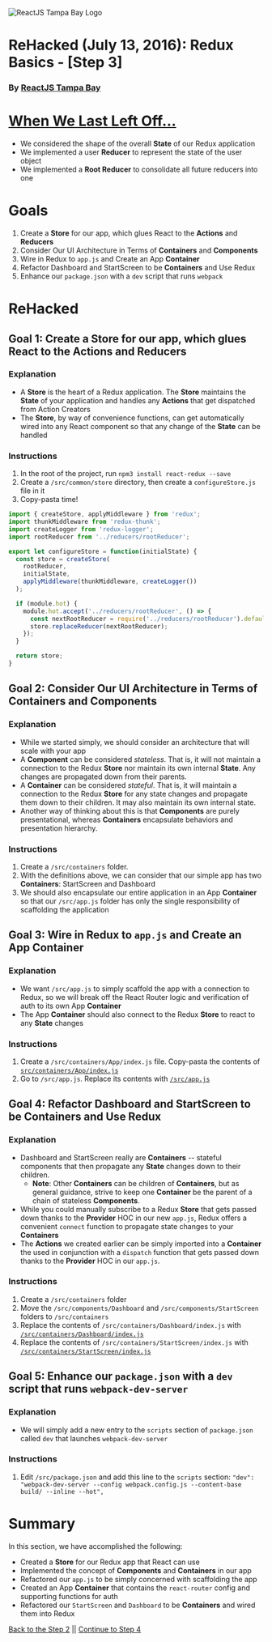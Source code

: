 ![ReactJS Tampa Bay Logo](https://avatars2.githubusercontent.com/u/18738421?v=3&s=200)

# ReHacked (July 13, 2016): Redux Basics - [Step 3]
### By [ReactJS Tampa Bay](http://www.meetup.com/ReactJS-Tampa-Bay/)

# [When We Last Left Off...](https://github.com/reactjstampabay/rehacked-redux-basics/compare/step-1...step-2)

* We considered the shape of the overall **State** of our Redux application
* We implemented a user **Reducer** to represent the state of the user object
* We implemented a **Root Reducer** to consolidate all future reducers into one

# Goals

1. Create a **Store** for our app, which glues React to the **Actions** and **Reducers**
1. Consider Our UI Architecture in Terms of **Containers** and **Components**
1. Wire in Redux to `app.js` and Create an App **Container**
1. Refactor Dashboard and StartScreen to be **Containers** and Use Redux
1. Enhance our `package.json` with a `dev` script that runs `webpack`

# ReHacked

## Goal 1: Create a **Store** for our app, which glues React to the **Actions** and **Reducers**

### Explanation

* A **Store** is the heart of a Redux application.  The **Store** maintains the **State** of your application and handles any **Actions** that get dispatched from Action Creators
* The **Store**, by way of convenience functions, can get automatically wired into any React component so that any change of the **State** can be handled

### Instructions

1. In the root of the project, run `npm3 install react-redux --save`
1. Create a `/src/common/store` directory, then create a `configureStore.js` file in it
1. Copy-pasta time!

```javascript
import { createStore, applyMiddleware } from 'redux';
import thunkMiddleware from 'redux-thunk';
import createLogger from 'redux-logger';
import rootReducer from '../reducers/rootReducer';

export let configureStore = function(initialState) {
  const store = createStore(
    rootReducer,
    initialState,
    applyMiddleware(thunkMiddleware, createLogger())
  );

  if (module.hot) {
    module.hot.accept('../reducers/rootReducer', () => {
      const nextRootReducer = require('../reducers/rootReducer').default;
      store.replaceReducer(nextRootReducer);
    });
  }

  return store;
}
```

## Goal 2: Consider Our UI Architecture in Terms of **Containers** and **Components**

### Explanation

* While we started simply, we should consider an architecture that will scale with your app
* A **Component** can be considered _stateless_.  That is, it will not maintain a connection to the Redux **Store** nor maintain its own internal **State**.  Any changes are propagated down from their parents.
* A **Container** can be considered _stateful_.  That is, it will maintain a connection to the Redux **Store** for any state changes and propagate them down to their children.  It may also maintain its own internal state.
* Another way of thinking about this is that **Components** are purely presentational, whereas **Containers** encapsulate behaviors and presentation hierarchy.

### Instructions

1. Create a `/src/containers` folder.
2. With the definitions above, we can consider that our simple app has two **Containers**: StartScreen and Dashboard
3. We should also encapsulate our entire application in an App **Container** so that our `/src/app.js` folder has only the single responsibility of scaffolding the application

## Goal 3: Wire in Redux to `app.js` and Create an App **Container**

### Explanation

* We want `/src/app.js` to simply scaffold the app with a connection to Redux, so we will break off the React Router logic and verification of auth to its own App **Container**
* The App **Container** should also connect to the Redux **Store** to react to any **State** changes

### Instructions

1. Create a `/src/containers/App/index.js` file.  Copy-pasta the contents of [`src/containers/App/index.js`](https://raw.githubusercontent.com/reactjstampabay/rehacked-redux-basics/d0a94fb37cc9c4891c706a5dd35b2b5ec312dd00/src/containers/App/index.js)
1. Go to `/src/app.js`.  Replace its contents with [`/src/app.js`](https://raw.githubusercontent.com/reactjstampabay/rehacked-redux-basics/d0a94fb37cc9c4891c706a5dd35b2b5ec312dd00/src/app.js)


## Goal 4: Refactor Dashboard and StartScreen to be **Containers** and Use Redux

### Explanation

* Dashboard and StartScreen really are **Containers** -- stateful components that then propagate any **State** changes down to their children.
  * **Note**: Other **Containers** can be children of **Containers**, but as general guidance, strive to keep one **Container** be the parent of a chain of stateless **Components**.
* While you could manually subscribe to a Redux **Store** that gets passed down thanks to the **Provider** HOC in our new `app.js`, Redux offers a convenient `connect` function to propagate state changes to your **Containers**
* The **Actions** we created earlier can be simply imported into a **Container** the used in conjunction with a `dispatch` function that gets passed down thanks to the **Provider** HOC in our `app.js`.

### Instructions

1. Create a `/src/containers` folder
2. Move the `/src/components/Dashboard` and `/src/components/StartScreen` folders to `/src/containers`
3. Replace the contents of `/src/containers/Dashboard/index.js` with [`/src/containers/Dashboard/index.js`](https://raw.githubusercontent.com/reactjstampabay/rehacked-redux-basics/d0a94fb37cc9c4891c706a5dd35b2b5ec312dd00/src/containers/Dashboard/index.js)
4. Replace the contents of `/src/containers/StartScreen/index.js` with [`/src/containers/StartScreen/index.js`](https://raw.githubusercontent.com/reactjstampabay/rehacked-redux-basics/d0a94fb37cc9c4891c706a5dd35b2b5ec312dd00/src/containers/StartScreen/index.js)

## Goal 5: Enhance our `package.json` with a `dev` script that runs `webpack-dev-server`

### Explanation

* We will simply add a new entry to the `scripts` section of `package.json` called `dev` that launches `webpack-dev-server`

### Instructions

1. Edit `/src/package.json` and add this line to the `scripts` section: `"dev": "webpack-dev-server --config webpack.config.js --content-base build/ --inline --hot",`

# Summary

In this section, we have accomplished the following:

* Created a **Store** for our Redux app that React can use
* Implemented the concept of **Components** and **Containers** in our app
* Refactored our `app.js` to be simply concerned with scaffolding the app
* Created an App **Container** that contains the `react-router` config and supporting functions for auth
* Refactored our `StartScreen` and `Dashboard` to be **Containers** and wired them into Redux

[Back to the Step 2](https://github.com/reactjstampabay/rehacked-redux-basics/tree/step-2) || [Continue to Step 4](https://github.com/reactjstampabay/rehacked-redux-basics/tree/step-4)
